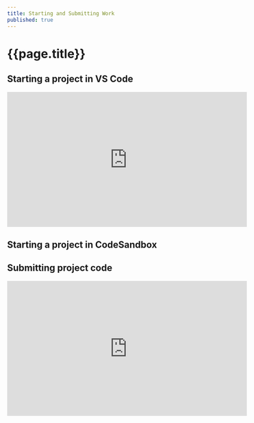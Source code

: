 ```yaml
---
title: Starting and Submitting Work
published: true
---
```


# {{page.title}}

## Starting a project in VS Code

<iframe width="560" height="315" src="https://www.youtube.com/embed/JDv99gae8B0" frameborder="0" allow="accelerometer; autoplay; encrypted-media; gyroscope; picture-in-picture" allowfullscreen></iframe>

## Starting a project in CodeSandbox

## Submitting project code
<iframe width="560" height="315" src="https://www.youtube.com/embed/ZdWwpraqMLg" frameborder="0" allow="accelerometer; autoplay; encrypted-media; gyroscope; picture-in-picture" allowfullscreen></iframe>